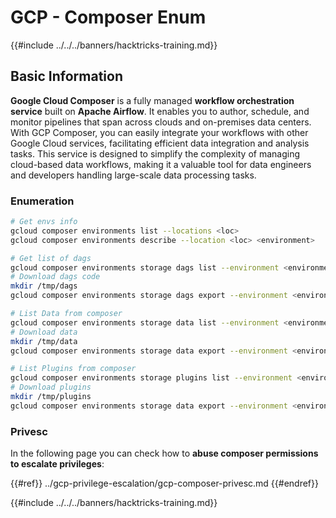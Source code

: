# GCP - Composer Enum

{{#include ../../../banners/hacktricks-training.md}}

## Basic Information

**Google Cloud Composer** is a fully managed **workflow orchestration service** built on **Apache Airflow**. It enables you to author, schedule, and monitor pipelines that span across clouds and on-premises data centers. With GCP Composer, you can easily integrate your workflows with other Google Cloud services, facilitating efficient data integration and analysis tasks. This service is designed to simplify the complexity of managing cloud-based data workflows, making it a valuable tool for data engineers and developers handling large-scale data processing tasks.

### Enumeration

```bash
# Get envs info
gcloud composer environments list --locations <loc>
gcloud composer environments describe --location <loc> <environment>

# Get list of dags
gcloud composer environments storage dags list --environment <environment> --location <loc>
# Download dags code
mkdir /tmp/dags
gcloud composer environments storage dags export --environment <environment> --location <loc> --destination /tmp/dags

# List Data from composer
gcloud composer environments storage data list --environment <environment> --location <loc>
# Download data
mkdir /tmp/data
gcloud composer environments storage data export --environment <environment> --location <loc> --destination /tmp/data

# List Plugins from composer
gcloud composer environments storage plugins list --environment <environment> --location <loc>
# Download plugins
mkdir /tmp/plugins
gcloud composer environments storage data export --environment <environment> --location <loc> --destination /tmp/plugins
```

### Privesc

In the following page you can check how to **abuse composer permissions to escalate privileges**:

{{#ref}}
../gcp-privilege-escalation/gcp-composer-privesc.md
{{#endref}}

{{#include ../../../banners/hacktricks-training.md}}






